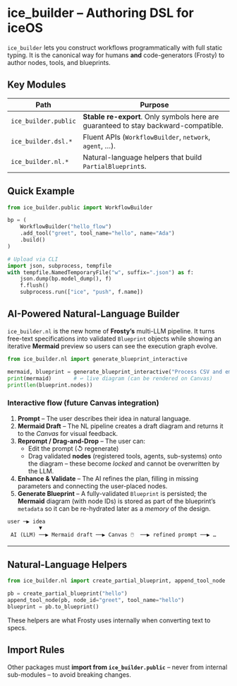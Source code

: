 # ice_builder – Authoring DSL for iceOS

`ice_builder` lets you construct workflows programmatically with full static
typing.  It is the canonical way for humans **and** code-generators (Frosty) to
author nodes, tools, and blueprints.

## Key Modules
| Path | Purpose |
|------|---------|
| `ice_builder.public` | **Stable re-export**.  Only symbols here are guaranteed to stay backward-compatible. |
| `ice_builder.dsl.*` | Fluent APIs (`WorkflowBuilder`, `network`, `agent`, …). |
| `ice_builder.nl.*`  | Natural-language helpers that build `PartialBlueprint`s. |

## Quick Example
```python
from ice_builder.public import WorkflowBuilder

bp = (
    WorkflowBuilder("hello_flow")
    .add_tool("greet", tool_name="hello", name="Ada")
    .build()
)

# Upload via CLI
import json, subprocess, tempfile
with tempfile.NamedTemporaryFile("w", suffix=".json") as f:
    json.dump(bp.model_dump(), f)
    f.flush()
    subprocess.run(["ice", "push", f.name])
```

## AI-Powered Natural-Language Builder

`ice_builder.nl` is the new home of **Frosty’s** multi-LLM pipeline.  It turns free-text
specifications into validated `Blueprint` objects while showing an iterative
**Mermaid** preview so users can see the execution graph evolve.

```python
from ice_builder.nl import generate_blueprint_interactive

mermaid, blueprint = generate_blueprint_interactive("Process CSV and email a summary")
print(mermaid)       # ↩ live diagram (can be rendered on Canvas)
print(len(blueprint.nodes))
```

### Interactive flow (future Canvas integration)
1. **Prompt** – The user describes their idea in natural language.
2. **Mermaid Draft** – The NL pipeline creates a draft diagram and returns it
   to the *Canvas* for visual feedback.
3. **Reprompt / Drag-and-Drop** – The user can:
   * Edit the prompt (↺ regenerate)
   * Drag validated **nodes** (registered tools, agents, sub-systems) onto the
     diagram – these become *locked* and cannot be overwritten by the LLM.
4. **Enhance & Validate** – The AI refines the plan, filling in missing
   parameters and connecting the user-placed nodes.
5. **Generate Blueprint** – A fully-validated `Blueprint` is persisted; the
   **Mermaid** diagram (with node IDs) is stored as part of the blueprint’s
   `metadata` so it can be re-hydrated later as a *memory* of the design.

```
user ─▶ idea
          ▼
 AI (LLM) ──▶ Mermaid draft ──▶ Canvas 🖱️  ──▶ refined prompt ──▶ …
```

---

## Natural-Language Helpers
```python
from ice_builder.nl import create_partial_blueprint, append_tool_node

pb = create_partial_blueprint("hello")
append_tool_node(pb, node_id="greet", tool_name="hello")
blueprint = pb.to_blueprint()
```
These helpers are what Frosty uses internally when converting text to specs.

## Import Rules
Other packages must **import from `ice_builder.public`** – never from internal
sub-modules – to avoid breaking changes.
